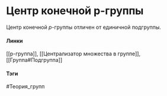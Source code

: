 # Центр конечной p-группы
Центр конечной $p$-группы отличен от единичной подгруппы.

#### Линки
[[p-группа]],
[[Централизатор множества в группе]],
[[Группа#Подгруппа]]
#### Тэги 
 #Теория_групп 